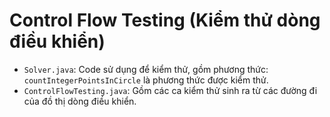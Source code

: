 # Control Flow Testing (Kiểm thử dòng điều khiển)

- `Solver.java`: Code sử dụng để kiểm thử, gồm phương thức: `countIntegerPointsInCircle` là phương thức được kiểm thử.
- `ControlFlowTesting.java`: Gồm các ca kiểm thử sinh ra từ các đường đi của đồ thị dòng điều khiển.
